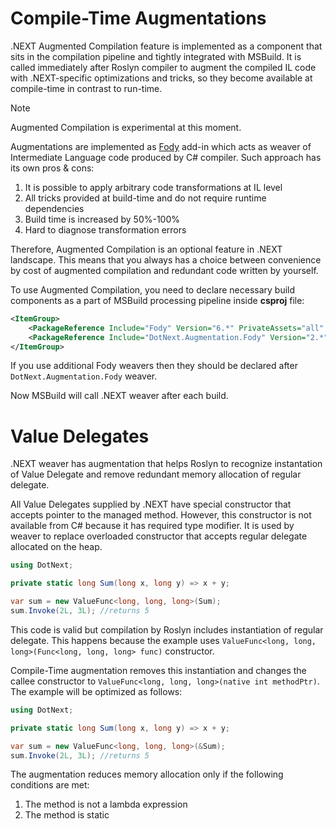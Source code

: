 Compile-Time Augmentations
====
.NEXT Augmented Compilation feature is implemented as a component that sits in the compilation pipeline and tightly integrated with MSBuild. It is called immediately after Roslyn compiler to augment the compiled IL code with .NEXT-specific optimizations and tricks, so they become available at compile-time in contrast to run-time.

> [!NOTE]
> Augmented Compilation is experimental at this moment.

Augmentations are implemented as [Fody](https://github.com/Fody/Fody) add-in which acts as weaver of Intermediate Language code produced by C# compiler. Such approach has its own pros & cons:
1. It is possible to apply arbitrary code transformations at IL level
1. All tricks provided at build-time and do not require runtime dependencies
1. Build time is increased by 50%-100%
1. Hard to diagnose transformation errors

Therefore, Augmented Compilation is an optional feature in .NEXT landscape. This means that you always has a choice between convenience by cost of augmented compilation and redundant code written by yourself. 

To use Augmented Compilation, you need to declare necessary build components as a part of MSBuild processing pipeline inside **csproj** file:
```xml
<ItemGroup>
	<PackageReference Include="Fody" Version="6.*" PrivateAssets="all" />
	<PackageReference Include="DotNext.Augmentation.Fody" Version="2.*" PrivateAssets="all"/>
</ItemGroup>
```

If you use additional Fody weavers then they should be declared after `DotNext.Augmentation.Fody` weaver.

Now MSBuild will call .NEXT weaver after each build. 

# Value Delegates
.NEXT weaver has augmentation that helps Roslyn to recognize instantation of Value Delegate and remove redundant memory allocation of regular delegate. 

All Value Delegates supplied by .NEXT have special constructor that accepts pointer to the managed method. However, this constructor is not available from C# because it has required type modifier. It is used by weaver to replace overloaded constructor that accepts regular delegate allocated on the heap.

```csharp
using DotNext;

private static long Sum(long x, long y) => x + y;

var sum = new ValueFunc<long, long, long>(Sum);
sum.Invoke(2L, 3L);	//returns 5
```

This code is valid but compilation by Roslyn includes instantiation of regular delegate. This happens because the example uses `ValueFunc<long, long, long>(Func<long, long, long> func)` constructor.

Compile-Time augmentation removes this instantiation and changes the callee constructor to `ValueFunc<long, long, long>(native int methodPtr)`. The example will be optimized as follows:
```csharp
using DotNext;

private static long Sum(long x, long y) => x + y;

var sum = new ValueFunc<long, long, long>(&Sum);
sum.Invoke(2L, 3L);	//returns 5
```

The augmentation reduces memory allocation only if the following conditions are met:
1. The method is not a lambda expression
1. The method is static

